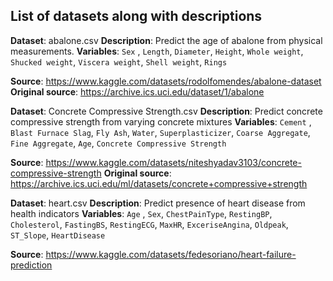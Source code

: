 List of datasets along with descriptions
---
**Dataset**: abalone.csv 
**Description**: Predict the age of abalone from physical measurements.
**Variables**: `Sex` , `Length`, `Diameter`, `Height`, `Whole weight`, `Shucked weight`, `Viscera weight`, `Shell weight`, `Rings`

**Source**: https://www.kaggle.com/datasets/rodolfomendes/abalone-dataset
**Original source**: https://archive.ics.uci.edu/dataset/1/abalone

**Dataset**: Concrete Compressive Strength.csv
**Description**: Predict concrete compressive strength from varying concrete mixtures
**Variables**: `Cement` , `Blast Furnace Slag`, `Fly Ash`, `Water`, `Superplasticizer`, `Coarse Aggregate`, `Fine Aggregate`, `Age`, `Concrete Compressive Strength`

**Source**: https://www.kaggle.com/datasets/niteshyadav3103/concrete-compressive-strength
**Original source**: https://archive.ics.uci.edu/ml/datasets/concrete+compressive+strength



**Dataset**: heart.csv
**Description**: Predict presence of heart disease from health indicators
**Variables**: `Age` , `Sex`, `ChestPainType`, `RestingBP`, `Cholesterol`, `FastingBS`, `RestingECG`, `MaxHR`, `ExceriseAngina`, `Oldpeak`, `ST_Slope`, `HeartDisease`

**Source**: https://www.kaggle.com/datasets/fedesoriano/heart-failure-prediction

